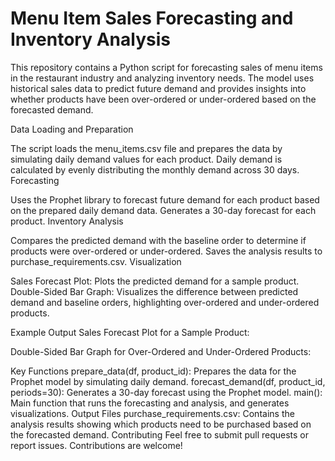 # Menu Item Sales Forecasting and Inventory Analysis

This repository contains a Python script for forecasting sales of menu items in the restaurant industry and analyzing inventory needs. The model uses historical sales data to predict future demand and provides insights into whether products have been over-ordered or under-ordered based on the forecasted demand.

Data Loading and Preparation

The script loads the menu_items.csv file and prepares the data by simulating daily demand values for each product.
Daily demand is calculated by evenly distributing the monthly demand across 30 days.
Forecasting

Uses the Prophet library to forecast future demand for each product based on the prepared daily demand data.
Generates a 30-day forecast for each product.
Inventory Analysis

Compares the predicted demand with the baseline order to determine if products were over-ordered or under-ordered.
Saves the analysis results to purchase_requirements.csv.
Visualization

Sales Forecast Plot: Plots the predicted demand for a sample product.
Double-Sided Bar Graph: Visualizes the difference between predicted demand and baseline orders, highlighting over-ordered and under-ordered products.

Example Output
Sales Forecast Plot for a Sample Product:

Double-Sided Bar Graph for Over-Ordered and Under-Ordered Products:

Key Functions
prepare_data(df, product_id): Prepares the data for the Prophet model by simulating daily demand.
forecast_demand(df, product_id, periods=30): Generates a 30-day forecast using the Prophet model.
main(): Main function that runs the forecasting and analysis, and generates visualizations.
Output Files
purchase_requirements.csv: Contains the analysis results showing which products need to be purchased based on the forecasted demand.
Contributing
Feel free to submit pull requests or report issues. Contributions are welcome!

